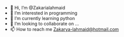 - 👋 Hi, I’m @Zakarialahmaid
- 👀 I’m interested in programming
- 🌱 I’m currently learning python
- 💞️ I’m looking to collaborate on ...
- 📫 How to reach me Zakarya-lahmaid@hotmail.com

<!---
Zakarialahmaid/Zakarialahmaid is a ✨ special ✨ repository because its `README.md` (this file) appears on your GitHub profile.
You can click the Preview link to take a look at your changes.
--->
